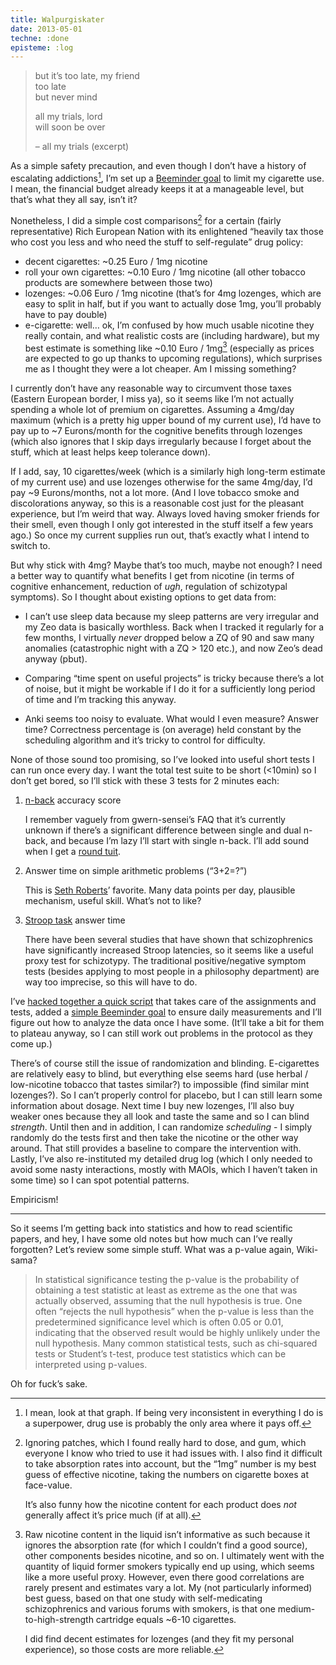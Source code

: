 ```yaml
---
title: Walpurgiskater
date: 2013-05-01
techne: :done
episteme: :log
---
```


> but it’s too late, my friend\
>  too late\
>  but never mind
>
> all my trials, lord\
>  will soon be over
>
> – all my trials (excerpt)

As a simple safety precaution, and even though I don’t have a history of
escalating addictions[^addict], I’m set up a [Beeminder
goal](https://www.beeminder.com/muflax/goals/smoking) to limit my
cigarette use. I mean, the financial budget already keeps it at a
manageable level, but that’s what they all say, isn’t it?

Nonetheless, I did a simple cost comparisons[^patch] for a
certain (fairly representative) Rich European Nation with its
enlightened “heavily tax those who cost you less and who need the stuff
to self-regulate” drug policy:

-   decent cigarettes: \~0.25 Euro / 1mg nicotine
-   roll your own cigarettes: \~0.10 Euro / 1mg nicotine (all other
    tobacco products are somewhere between those two)
-   lozenges: \~0.06 Euro / 1mg nicotine (that’s for 4mg lozenges, which
    are easy to split in half, but if you want to actually dose 1mg,
    you’ll probably have to pay double)
-   e-cigarette: well… ok, I’m confused by how much usable nicotine they
    really contain, and what realistic costs are (including hardware),
    but my best estimate is something like \~0.10 Euro /
    1mg[^source] (especially as prices are expected to go up
    thanks to upcoming regulations), which surprises me as I thought
    they were a lot cheaper. Am I missing something?

I currently don’t have any reasonable way to circumvent those taxes
(Eastern European border, I miss ya), so it seems like I’m not actually
spending a whole lot of premium on cigarettes. Assuming a 4mg/day
maximum (which is a pretty hig upper bound of my current use), I’d have
to pay up to \~7 Eurons/month for the cognitive benefits through
lozenges (which also ignores that I skip days irregularly because I
forget about the stuff, which at least helps keep tolerance down).

If I add, say, 10 cigarettes/week (which is a similarly high long-term
estimate of my current use) and use lozenges otherwise for the same
4mg/day, I’d pay \~9 Eurons/months, not a lot more. (And I love tobacco
smoke and discolorations anyway, so this is a reasonable cost just for
the pleasant experience, but I’m weird that way. Always loved having
smoker friends for their smell, even though I only got interested in the
stuff itself a few years ago.) So once my current supplies run out,
that’s exactly what I intend to switch to.

But why stick with 4mg? Maybe that’s too much, maybe not enough? I need
a better way to quantify what benefits I get from nicotine (in terms of
cognitive enhancement, reduction of *ugh*, regulation of schizotypal
symptoms). So I thought about existing options to get data from:

-   I can’t use sleep data because my sleep patterns are very irregular
    and my Zeo data is basically worthless. Back when I tracked it
    regularly for a few months, I virtually *never* dropped below a ZQ
    of 90 and saw many anomalies (catastrophic night with a ZQ \> 120
    etc.), and now Zeo’s dead anyway (pbut).

-   Comparing “time spent on useful projects” is tricky because there’s
    a lot of noise, but it might be workable if I do it for a
    sufficiently long period of time and I’m tracking this anyway.

-   Anki seems too noisy to evaluate. What would I even measure? Answer
    time? Correctness percentage is (on average) held constant by the
    scheduling algorithm and it’s tricky to control for difficulty.

None of those sound too promising, so I’ve looked into useful short
tests I can run once every day. I want the total test suite to be short
(\<10min) so I don’t get bored, so I’ll stick with these 3 tests for 2
minutes each:

1.  [n-back](http://www.gwern.net/DNB%20FAQ) accuracy score

    I remember vaguely from gwern-sensei’s FAQ that it’s currently
    unknown if there’s a significant difference between single and dual
    n-back, and because I’m lazy I’ll start with single n-back. I’ll add
    sound when I get a [round tuit](http://blog.beeminder.com/tuit/).

2.  Answer time on simple arithmetic problems (“3+2=?”)

    This is [Seth Roberts](http://blog.sethroberts.net/)’ favorite. Many
    data points per day, plausible mechanism, useful skill. What’s not
    to like?

3.  [Stroop task](https://en.wikipedia.org/wiki/Stroop_effect) answer
    time

    There have been several studies that have shown that schizophrenics
    have significantly increased Stroop latencies, so it seems like a
    useful proxy test for schizotypy. The traditional positive/negative
    symptom tests (besides applying to most people in a philosophy
    department) are way too imprecise, so this will have to do.

I’ve [hacked together a quick
script](https://github.com/muflax/cogatrice) that takes care of the
assignments and tests, added a [simple Beeminder
goal](https://www.beeminder.com/muflax/goals/cogtest) to ensure daily
measurements and I’ll figure out how to analyze the data once I have
some. (It’ll take a bit for them to plateau anyway, so I can still work
out problems in the protocol as they come up.)

There’s of course still the issue of randomization and blinding.
E-cigarettes are relatively easy to blind, but everything else seems
hard (use herbal / low-nicotine tobacco that tastes similar?) to
impossible (find similar mint lozenges?). So I can’t properly control
for placebo, but I can still learn some information about dosage. Next
time I buy new lozenges, I’ll also buy weaker ones because they all look
and taste the same and so I can blind *strength*. Until then and in
addition, I can randomize *scheduling* - I simply randomly do the tests
first and then take the nicotine or the other way around. That still
provides a baseline to compare the intervention with. Lastly, I’ve also
re-instituted my detailed drug log (which I only needed to avoid some
nasty interactions, mostly with MAOIs, which I haven’t taken in some
time) so I can spot potential patterns.

Empiricism!

---

So it seems I’m getting back into statistics and how to read scientific
papers, and hey, I have some old notes but how much can I’ve really
forgotten? Let’s review some simple stuff. What was a p-value again,
Wiki-sama?

> In statistical significance testing the p-value is the probability of
> obtaining a test statistic at least as extreme as the one that was
> actually observed, assuming that the null hypothesis is true. One
> often “rejects the null hypothesis” when the p-value is less than the
> predetermined significance level which is often 0.05 or 0.01,
> indicating that the observed result would be highly unlikely under the
> null hypothesis. Many common statistical tests, such as chi-squared
> tests or Student’s t-test, produce test statistics which can be
> interpreted using p-values.

Oh for fuck’s sake.

[^addict]:
    I mean, look at that graph. If being very inconsistent in everything
    I do is a superpower, drug use is probably the only area where it
    pays off.

[^patch]:
    Ignoring patches, which I found really hard to dose, and gum, which
    everyone I know who tried to use it had issues with. I also find it
    difficult to take absorption rates into account, but the “1mg”
    number is my best guess of effective nicotine, taking the numbers on
    cigarette boxes at face-value.

    It’s also funny how the nicotine content for each product does *not*
    generally affect it’s price much (if at all).

[^source]:
    Raw nicotine content in the liquid isn’t informative as such because
    it ignores the absorption rate (for which I couldn’t find a good
    source), other components besides nicotine, and so on. I ultimately
    went with the quantity of liquid former smokers typically end up
    using, which seems like a more useful proxy. However, even there
    good correlations are rarely present and estimates vary a lot. My
    (not particularly informed) best guess, based on that one study with
    self-medicating schizophrenics and various forums with smokers, is
    that one medium-to-high-strength cartridge equals \~6-10 cigarettes.

    I did find decent estimates for lozenges (and they fit my personal
    experience), so those costs are more reliable.


